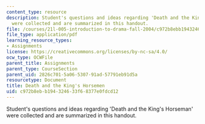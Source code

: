 ```yaml
---
content_type: resource
description: Student's questions and ideas regarding 'Death and the King's Horseman'
  were collected and are summarized in this handout.
file: /courses/21l-005-introduction-to-drama-fall-2004/c972b8ebb194324633f68377e0fdcd12_student_question.pdf
file_type: application/pdf
learning_resource_types:
- Assignments
license: https://creativecommons.org/licenses/by-nc-sa/4.0/
ocw_type: OCWFile
parent_title: Assignments
parent_type: CourseSection
parent_uid: 2826c701-5a06-5307-91ad-57791eb91d5a
resourcetype: Document
title: Death and the King's Horsemen
uid: c972b8eb-b194-3246-33f6-8377e0fdcd12
---
```

Student's questions and ideas regarding 'Death and the King's Horseman' were collected and are summarized in this handout.